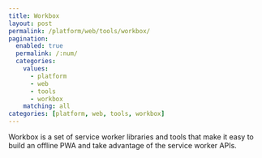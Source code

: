 ```yaml
---
title: Workbox
layout: post
permalink: /platform/web/tools/workbox/
pagination: 
  enabled: true
  permalink: /:num/
  categories:
    values:
      - platform
      - web
      - tools
      - workbox
    matching: all
categories: [platform, web, tools, workbox]
---
```


Workbox is a set of service worker libraries and tools that make it easy to build an offline PWA and take advantage of the service worker APIs.